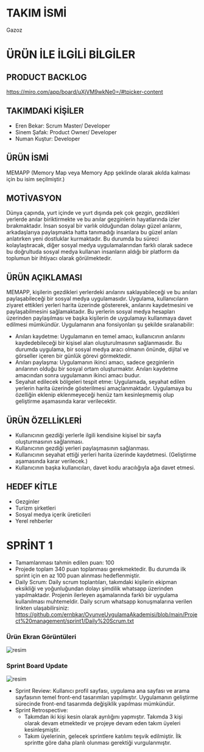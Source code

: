 # TAKIM İSMİ
Gazoz

# ÜRÜN İLE İLGİLİ BİLGİLER

## PRODUCT BACKLOG
https://miro.com/app/board/uXjVM9wkNe0=/#tpicker-content
## TAKIMDAKİ KİŞİLER
- Eren Bekar: Scrum Master/ Developer
- Sinem Şafak: Product Owner/ Developer
- Numan Kuştur: Developer

## ÜRÜN İSMİ
MEMAPP (Memory Map veya Memory App şeklinde olarak akılda kalması için bu isim seçilmiştir.)


## MOTİVASYON
Dünya çapında, yurt içinde ve yurt dışında pek çok gezgin, gezdikleri yerlerde anılar biriktirmekte ve bu anılar gezginlerin hayatlarında izler bırakmaktadır. İnsan sosyal bir varlık olduğundan dolayı güzel anlarını, arkadaşlarıya paylaşmakta hatta tanımadığı insanlara bu güzel anları anlatırken yeni dostluklar kurmaktadır. Bu durumda bu süreci kolaylaştıracak, diğer sosyal medya uygulamalarından farklı olarak sadece bu doğrultuda sosyal medya kullanan insanların aldığı bir platform da toplumun bir ihtiyacı olarak görülmektedir.

## ÜRÜN AÇIKLAMASI
MEMAPP, kişilerin gezdikleri yerlerdeki anılarını saklayabileceği ve bu anıları paylaşabileceği bir sosyal medya uygulamasıdır. Uygulama, kullanıcıların ziyaret ettikleri yerleri harita üzerinde göstererek, anılarını kaydetmesini ve paylaşabilmesini sağlamaktadır. Bu yerlerin sosyal medya hesapları üzerinden paylaşılması ve başka kişilerin de uygulamayı kullanmaya davet edilmesi mümkündür. Uygulamanın ana fonsiyonları şu şekilde sıralanabilir:
  - Anıları kaydetme: Uygulamanın en temel amacı, kullanıcının anılarını kaydedebileceği bir kişisel alan oluşturulmasının        sağlanmasıdır. Bu durumda uygulama, bir sosyal medya aracı olmanın önünde, dijital ve görseller içeren bir günlük görevi görmektedir.
  - Anıları paylaşma: Uygulamanın ikinci amacı, sadece gezginlerin anılarının olduğu bir sosyal ortam oluşturmaktır. Anıları kaydetme amacından sonra uygulamanın ikinci amacı budur.
  - Seyahat edilecek bölgeleri tespit etme: Uygulamada, seyahat edilen yerlerin harita üzerinde gösterilmesi amaçlanmaktadır. Uygulamaya bu özelliğin eklenip eklenmeyeceği henüz tam kesinleşmemiş olup geliştirme aşamasında karar verilecektir.

## ÜRÜN ÖZELLİKLERİ
  - Kullanıcının gezdiği yerlerle ilgili kendisine kişisel bir sayfa oluşturmasının sağlanması.
  - Kullanıcının gezdiği yerleri paylaşmasının sağlanması.
  - Kullanıcının seyahat ettiği yerleri harita üzerinde kaydetmesi. (Geliştirme aşamasında karar verilecek.)
  - Kullanıcının başka kullanıcıları, davet kodu aracılığıyla ağa davet etmesi.

## HEDEF KİTLE
  - Gezginler
  - Turizm şirketleri
  - Sosyal medya içerik üreticileri
  - Yerel rehberler

# SPRİNT 1
   - Tamamlanması tahmin edilen puan: 100
   - Projede toplam 340 puan toplanması gerekmektedir. Bu durumda ilk sprint için en az 100 puan alınması hedeflenmiştir.
   - Daily Scrum: Daily scrum toplantıları, takımdaki kişilerin ekipman eksikliği ve yoğunluğundan dolayı şimdilik whatsapp üzerinden yapılmaktadır. Projenin ilerleyen aşamalarında farklı bir uygulama kullanılması muhtemeldir. Daily scrum whatsapp konuşmalarına verilen linkten ulaşabilirsiniz: https://github.com/ernbkar/OyunveUygulamaAkademisi/blob/main/Project%20management/sprint1/Daily%20Scrum.txt


   ### Ürün Ekran Görüntüleri
   ![resim](https://github.com/ernbkar/OyunveUygulamaAkademisi/assets/92184715/586e124f-95ec-4ecc-8537-3a1053395ae1)

   ### Sprint Board Update
   ![resim](https://github.com/ernbkar/OyunveUygulamaAkademisi/assets/92184715/7f2c0a18-66dd-4ff9-b36b-282559a2f533)


   - Sprint Review: Kullanıcı profil sayfası, uygulama ana sayfası ve arama sayfasının temel front-end tasarımları yapılmıştır. Uygulamanın geliştirme sürecinde front-end tasarımda değişiklik yapılması mümkündür.
   - Sprint Retrospective:
       * Takımdan iki kişi kesin olarak ayrılığını yapmıştır. Takımda 3 kişi olarak devam etmektedir ve projeye devam eden takım üyeleri kesinleşmiştir.
       * Takım üyelerinin, gelecek sprintlere katılımı teşvik edilmiştir. İlk sprintte göre daha planlı olunması gerektiği vurgulanmıştır.



